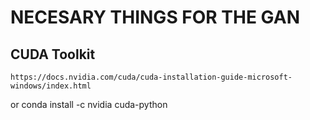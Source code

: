 # NECESARY THINGS FOR THE GAN

## CUDA Toolkit
    https://docs.nvidia.com/cuda/cuda-installation-guide-microsoft-windows/index.html
or
    conda install -c nvidia cuda-python